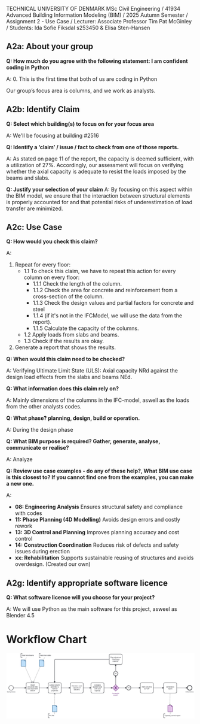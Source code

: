 TECHNICAL UNIVERSITY OF DENMARK MSc Civil Engineering / 41934 Advanced Building Information Modeling (BIM) / 2025 Autumn Semester / Assignment 2 - Use Case / Lecturer: Associate Professor Tim Pat McGinley / Students: Ida Sofie Fiksdal s253450 & Elisa Sten-Hansen  

## A2a: About your group

**Q: How much do you agree with the following statement: I am confident coding in Python**

A: 0. This is the first time that both of us are coding in Python

Our group’s focus area is columns, and we work as analysts.

## A2b: Identify Claim

**Q: Select which building(s) to focus on for your focus area**

A: We'll be focusing at building #2516

**Q: Identify a ‘claim’ / issue / fact to check from one of those reports.**

A: As stated on page 11 of the report, the capacity is deemed sufficient, with a utilization of 27%. Accordingly, our assessment will focus on verifying whether the axial capacity is adequate to resist the loads imposed by the beams and slabs.

**Q: Justify your selection of your claim**
A: By focusing on this aspect within the BIM model, we ensure that the interaction between structural elements is properly accounted for and that potential risks of underestimation of load transfer are minimized.


## A2c: Use Case


**Q: How would you check this claim?**

A: 

1. Repeat for every floor:
   - 1.1 To check this claim, we have to repeat this action for every column on every floor:
     - 1.1.1 Check the length of the column.
     - 1.1.2 Check the area for concrete and reinforcement from a cross-section of the column.
     - 1.1.3 Check the design values and partial factors for concrete and steel
     - 1.1.4 (if it's not in the IFCModel, we will use the data from the report).
     - 1.1.5 Calculate the capacity of the columns.
   - 1.2 Apply loads from slabs and beams.
   - 1.3 Check if the results are okay.
2. Generate a report that shows the results.

**Q: When would this claim need to be checked?**

A: Verifying Ultimate Limit State (ULS): Axial capacity NRd against the design load effects from the slabs and beams NEd.

**Q: What information does this claim rely on?**

A: Mainly dimensions of the columns in the IFC-model, aswell as the loads from the other analysts codes.

**Q: What phase? planning, design, build or operation.**

A: During the design phase

**Q: What BIM purpose is required? Gather, generate, analyse, communicate or realise?**

A: Analyze

**Q: Review use case examples - do any of these help?, What BIM use case is this closest to? If you cannot find one from the examples, you can make a new one.**

A: 
- **08: Engineering Analysis** Ensures structural safety and compliance with codes
- **11: Phase Planning (4D Modelling)** Avoids design errors and costly rework
- **13: 3D Control and Planning** Improves planning accuracy and cost control
- **14: Construction Coordination** Reduces risk of defects and safety issues during erection
- **xx: Rehabilitation** Supports sustainable reusing of structures and avoids overdesign. (Created our own)

## A2g: Identify appropriate software licence

**Q: What software licence will you choose for your project?**

A: We will use Python as the main software for this project, asweel as Blender 4.5

# Workflow Chart

![Workflow Chart](Workflow%20chart.svg)


